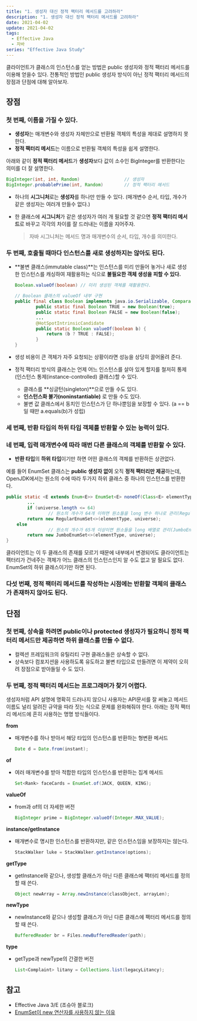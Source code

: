 ```yaml
---
title: "1. 생성자 대신 정적 팩터리 메서드를 고려하라"
description: "1. 생성자 대신 정적 팩터리 메서드를 고려하라"
date: 2021-04-02
update: 2021-04-02
tags:
  - Effective Java
  - 자바
series: "Effective Java Study"
---
```


클라이언트가 클래스의 인스턴스를 얻는 방법은 public 생성자와 정적 팩터리 메서드를 이용해 얻을수 있다. 전통적인 방법인 public 생성자 방식이 아닌 정적 팩터리 메서드의 장점과 단점에 대해 알아보자.

## 장점

### 첫 번째, 이름을 가질 수 있다.

- **생성자**는 매개변수와 생성자 자체만으로 반환될 객체의 특성을 제대로 설명하지 못한다.
- **정적 팩터리 메서드**는 이름으로 반환될 객체의 특성을 쉽게 설명한다.

아래와 같이 **정적 팩터리 메서드**가 **생성자**보다 값이 소수인 BigInteger를 반환한다는 의미를 더 잘 설명한다.

```java
BigInteger(int, int, Random)                 // 생성자
BigInteger.probablePrime(int, Random)        // 정적 팩터리 메서드
```

- 하나의 **시그니처**로는 **생성자**를 하나만 만들 수 있다. (매개변수 순서, 타입, 개수가 같은 생성자는 여러개 만들수 없다.)
- 한 클래스에 **시그니처**가 같은 생성자가 여러 개 필요할 것 같으면 **정적 팩터리 메서드**로 바꾸고 각각의 차이를 잘 드러내는 이름을 지어주자.
    
    > 자바 시그니처는 메서드 명과 매개변수의 순서, 타입, 개수를 의미한다.
    > 

### 두 번째, 호출될 때마다 인스턴스를 새로 생성하지는 않아도 된다.

- **불변 클래스(immutable class)**는 인스턴스를 미리 만들어 놓거나 새로 생성한 인스턴스를 캐싱하여 재활용하는 식으로 **불필요한 객체 생성을 피할 수 있다.**
    
    ```java
    Boolean.valueOf(boolean) // 미리 생성된 객체를 재활용한다.
    ```
    
    ```java
    // Boolean 클래스의 valueOf 내부 구현
    public final class Boolean implements java.io.Serializable, Comparable<Boolean> {
    		public static final Boolean TRUE = new Boolean(true);
    		public static final Boolean FALSE = new Boolean(false);
    		...
    		@HotSpotIntrinsicCandidate
    		public static Boolean valueOf(boolean b) {
    		    return (b ? TRUE : FALSE);
    		}
    }
    ```
    
- 생성 비용이 큰 객체가 자주 요청되는 상황이라면 성능을 상당히 끌어올려 준다.
- 정적 팩터리 방식의 클래스는 언제 어느 인스턴스를 살아 있게 할지를 철저히 통제(인스턴스 통제(instance-controlled) 클래스)할 수 있다.
    - 클래스를 **싱글턴(singleton)**으로 만들 수도 있다.
    - **인스턴스화 불가(noninstantiable)** 로 만들 수도 있다.
    - 불변 값 클래스에서 동치인 인스턴스가 단 하나뿐임을 보장할 수 있다. (a == b 일 때만 a.equals(b)가 성립)

### 세 번째, 반환 타입의 하위 타입 객체를 반환할 수 있는 능력이 있다.

### 네 번째, 입력 매개변수에 따라 매번 다른 클래스의 객체를 반환할 수 있다.

- **반환 타입**의 **하위 타입**이기만 하면 어떤 클래스의 객체를 반환하든 상관없다.

예를 들어 EnumSet 클래스는 **public 생성자 없이** 오직 **정적 팩터리만 제공**하는데, OpenJDK에서는 원소의 수에 따라 두가지 하위 클래스 중 하나의 인스턴스를 반환한다.

```java
public static <E extends Enum<E>> EnumSet<E> noneOf(Class<E> elementType) {
		...
		if (universe.length <= 64)
				// 원소의 개수가 64개 이하면 원소들을 long 변수 하나로 관리(RegularEnumSet)
        return new RegularEnumSet<>(elementType, universe);
    else
				// 원소의 개수가 65개 이상이면 원소들을 long 배열로 관리(JumboEnumSet)
        return new JumboEnumSet<>(elementType, universe);
}
```

클라이언트는 이 두 클래스의 존재를 모르기 때문에 내부에서 변경되어도 클라이언트는 팩터리가 건네주는 객체가 어느 클래스의 인스턴스인지 알 수도 없고 알 필요도 없다. EnumSet의 하위 클래스이기만 하면 된다.

### 다섯 번째, 정적 팩터리 메서드를 작성하는 시점에는 반환할 객체의 클래스가 존재하지 않아도 된다.

## 단점

### 첫 번째, 상속을 하려면 public이나 protected 생성자가 필요하니 정적 팩터리 메서드만 제공하면 하위 클래스를 만들 수 없다.

- 컬렉션 프레임워크의 유틸리티 구현 클래스들은 상속할 수 없다.
- 상속보다 컴포지션을 사용하도록 유도하고 불변 타입으로 만들려면 이 제약이 오히려 장점으로 받아들일 수 도 있다.

### 두 번째, 정적 팩터리 메서드는 프로그래머가 찾기 어렵다.

 생성자처럼 API 설명에 명확히 드러나지 않으니 사용자는 API문서를 잘 써놓고 메서드 이름도 널리 알려진 규약을 따라 짓는 식으로 문제를 완화해줘야 한다. 아래는 정적 팩터리 메서드에 흔히 사용하는 명명 방식들이다.

**from**

- 매개변수를 하나 받아서 해당 타입의 인스턴스를 반환하는 형변환 메서드
    
    ```java
    Date d = Date.from(instant);
    ```
    

**of**

- 여러 매개변수를 받아 적합한 타입의 인스턴스를 반환하는 집계 메서드
    
    ```java
    Set<Rank> faceCards = EnumSet.of(JACK, QUEEN, KING);
    ```
    

**valueOf**

- from과 of의 더 자세한 버전
    
    ```java
    BigInteger prime = BigInteger.valueOf(Integer.MAX_VALUE);
    ```
    

**instance/getInstance**

- 매개변수로 명시한 인스턴스를 반환하지만, 같은 인스턴스임을 보장하지는 않는다.
    
    ```java
    StackWalker luke = StackWalker.getInstance(options);
    ```
    

**getType**

- getInstance와 같으나, 생성할 클래스가 아닌 다른 클래스에 팩터리 메서드를 정의할 때 쓴다.
    
    ```java
    Object newArray = Array.newInstance(classObject, arrayLen);
    ```
    

**newType**

- newInstance와 같으나 생성할 클래스가 아닌 다른 클래스에 팩터리 메서드를 정의할 때 쓴다.
    
    ```java
    BufferedReader br = Files.newBufferedReader(path);
    ```
    

**type**

- getType과 newType의 간결한 버전
    
    ```java
    List<Complaint> litany = Collections.list(legacyLitancy);
    ```
    

## 참고

- Effective Java 3/E (조슈아 블로크)
- [EnumSet이 new 연산자를 사용하지 않는 이유](https://siyoon210.tistory.com/152)